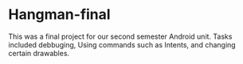 # Hangman-final
This was a final project for our second semester Android unit. Tasks included debbuging, Using commands such as Intents, and changing certain drawables. 
